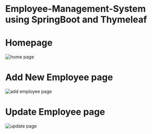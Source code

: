 # Employee-Management-System using SpringBoot and Thymeleaf
# Homepage
![home page](https://github.com/Harsha727652/Employee-Management-System/assets/147507973/79a37638-1b24-47e1-95f3-c9d8bd516da6)
# Add New Employee page
![add employee page](https://github.com/Harsha727652/Employee-Management-System/assets/147507973/0b925a5a-ea70-4973-89c1-e878ddd9432e)
# Update Employee page
![update page](https://github.com/Harsha727652/Employee-Management-System/assets/147507973/66fb646b-7b71-4146-9aa8-a71451a914e3)
